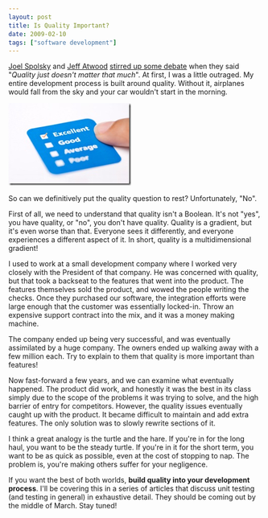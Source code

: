 ```yaml
---
layout: post
title: Is Quality Important?
date: 2009-02-10
tags: ["software development"]
---
```


[Joel Spolsky](http://www.joelonsoftware.com/) and [Jeff Atwood](http://www.codinghorror.com/blog/) [stirred up some debate](http://blog.objectmentor.com/articles/2009/01/31/quality-doesnt-matter-that-much-jeff-and-joel) when they said "_Quality just doesn't matter that much_". At first, I was a little outraged. My entire development process is built around quality. Without it, airplanes would fall from the sky and your car wouldn't start in the morning.

![Levels-of-Quality](levelsofquality-thumb.jpg) 

So can we definitively put the quality question to rest? Unfortunately, "No".

First of all, we need to understand that quality isn't a Boolean. It's not "yes", you have quality, or "no", you don't have quality. Quality is a gradient, but it's even worse than that. Everyone sees it differently, and everyone experiences a different aspect of it. In short, quality is a multidimensional gradient!

I used to work at a small development company where I worked very closely with the President of that company. He was concerned with quality, but that took a backseat to the features that went into the product. The features themselves sold the product, and wowed the people writing the checks. Once they purchased our software, the integration efforts were large enough that the customer was essentially locked-in. Throw an expensive support contract into the mix, and it was a money making machine.

The company ended up being very successful, and was eventually assimilated by a huge company. The owners ended up walking away with a few million each. Try to explain to them that quality is more important than features!

Now fast-forward a few years, and we can examine what eventually happened. The product did work, and honestly it was the best in its class simply due to the scope of the problems it was trying to solve, and the high barrier of entry for competitors. However, the quality issues eventually caught up with the product. It became difficult to maintain and add extra features. The only solution was to slowly rewrite sections of it.

I think a great analogy is the turtle and the hare. If you're in for the long haul, you want to be the steady turtle. If you're in it for the short term, you want to be as quick as possible, even at the cost of stopping to nap. The problem is, you're making others suffer for your negligence.

If you want the best of both worlds, **build quality into your development process**. I'll be covering this in a series of articles that discuss unit testing (and testing in general) in exhaustive detail. They should be coming out by the middle of March. Stay tuned!